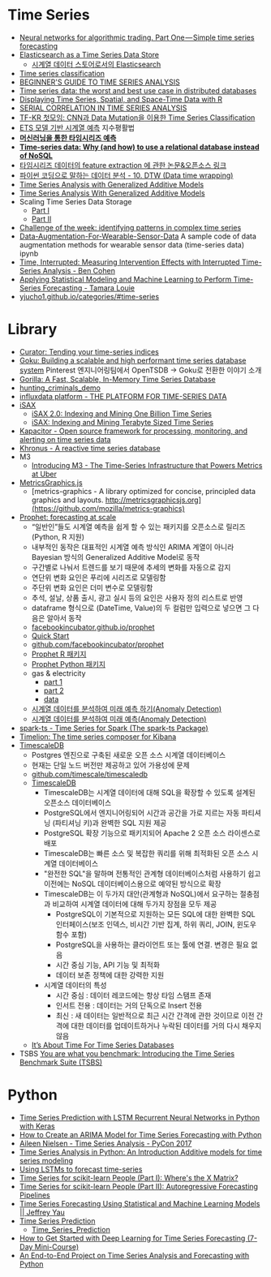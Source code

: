Time Series
===========

* [Neural networks for algorithmic trading. Part One — Simple time series forecasting](https://medium.com/@alexrachnog/neural-networks-for-algorithmic-trading-part-one-simple-time-series-forecasting-f992daa1045a)
* [Elasticsearch as a Time Series Data Store](https://www.elastic.co/blog/elasticsearch-as-a-time-series-data-store)
  * [시계열 데이터 스토어로서의 Elasticsearch](https://www.elastic.co/kr/blog/elasticsearch-as-a-time-series-data-store)
* [Time series classification](http://www.slideshare.net/hunkim/time-series-classification)
* [BEGINNER'S GUIDE TO TIME SERIES ANALYSIS](https://www.quantstart.com/articles/Beginners-Guide-to-Time-Series-Analysis)
* [Time series data: the worst and best use case in distributed databases](http://www.thedotpost.com/2015/06/paul-dix-time-series-data-the-worst-and-best-use-case-in-distributed-databases)
* [Displaying Time Series, Spatial, and Space-Time Data with R](http://zenk.chapelin.fr/book.pdf)
* [SERIAL CORRELATION IN TIME SERIES ANALYSIS](https://www.quantstart.com/articles/Serial-Correlation-in-Time-Series-Analysis)
* [TF-KR 첫모임: CNN과 Data Mutation을 이용한 Time Series Classification](https://www.youtube.com/watch?v=IiB6oElqCxA)
* [ETS 모델 기반 시계열 예측](http://ko.logpresso.com/documents/time-series/ets) 지수평활법
* **[머신러닝을 통한 타임시리즈 예측](http://hamait.tistory.com/837)**
* **[Time-series data: Why (and how) to use a relational database instead of NoSQL](https://blog.timescale.com/time-series-data-why-and-how-to-use-a-relational-database-instead-of-nosql-d0cd6975e87c)**
* [타임시리즈 데이터의 feature extraction 에 관한 논문&오픈소스 링크](http://hamait.tistory.com/860)
* [파이썬 코딩으로 말하는 데이터 분석 - 10. DTW (Data time wrapping)](http://hamait.tistory.com/862)
* [Time Series Analysis with Generalized Additive Models](https://opendatascience.com/blog/time-series-analysis-with-generalized-additive-models/)
* [Time Series Analysis With Generalized Additive Models](https://www.datasciencecentral.com/profiles/blogs/time-series-analysis-with-generalized-additive-models)
* Scaling Time Series Data Storage
  * [Part I](https://medium.com/netflix-techblog/scaling-time-series-data-storage-part-i-ec2b6d44ba39)
  * [Part II](https://medium.com/netflix-techblog/scaling-time-series-data-storage-part-ii-d67939655586)
* [Challenge of the week: identifying patterns in complex time series](https://www.datasciencecentral.com/forum/topics/challenge-of-the-week-identifying-patterns-in-complex-time-series)
* [Data-Augmentation-For-Wearable-Sensor-Data](https://github.com/terryum/Data-Augmentation-For-Wearable-Sensor-Data) A sample code of data augmentation methods for wearable sensor data (time-series data) ipynb
* [Time, Interrupted: Measuring Intervention Effects with Interrupted Time-Series Analysis - Ben Cohen](https://www.youtube.com/watch?v=uuo8SwA1HO8)
* [Applying Statistical Modeling and Machine Learning to Perform Time-Series Forecasting - Tamara Louie](https://www.youtube.com/watch?v=JntA9XaTebs)
* [yjucho1.github.io/categories/#time-series](https://yjucho1.github.io/categories/#time-series)

# Library
* [Curator: Tending your time-series indices](https://www.elastic.co/kr/blog/curator-tending-your-time-series-indices)
* [Goku: Building a scalable and high performant time series database system](https://medium.com/@Pinterest_Engineering/goku-building-a-scalable-and-high-performant-time-series-database-system-a8ff5758a181) Pinterest 엔지니어링팀에서 OpenTSDB -> Goku로 전환한 이야기 소개
* [Gorilla: A Fast, Scalable, In-Memory Time Series Database](http://www.vldb.org/pvldb/vol8/p1816-teller.pdf)
* [hunting_criminals_demo](https://github.com/Atigeo/hunting_criminals_demo)
* [influxdata platform - THE PLATFORM FOR TIME-SERIES DATA](https://influxdata.com/time-series-platform/)
* [iSAX](http://www.cs.ucr.edu/~eamonn/iSAX/iSAX.html)
  * [iSAX 2.0: Indexing and Mining One Billion Time Series](http://www.cs.ucr.edu/~eamonn/iSAX_2.0.pdf)
  * [iSAX: Indexing and Mining Terabyte Sized Time Series](http://www.cs.ucr.edu/~eamonn/iSAX.pdf)
* [Kapacitor - Open source framework for processing, monitoring, and alerting on time series data](https://github.com/influxdb/kapacitor)
* [Khronus - A reactive time series database](https://github.com/Searchlight/khronus)
* M3
  * [Introducing M3 - The Time-Series Infrastructure that Powers Metrics at Uber](https://towardsdatascience.com/introducing-m3-8790c503ce24)
* [MetricsGraphics.js](http://metricsgraphicsjs.org/)
  * [metrics-graphics - A library optimized for concise, principled data graphics and layouts. http://metricsgraphicsjs.org](https://github.com/mozilla/metrics-graphics)
* [Prophet: forecasting at scale](https://research.fb.com/prophet-forecasting-at-scale/)
  * “일반인”들도 시계열 예측을 쉽게 할 수 있는 패키지를 오픈소스로 릴리즈(Python, R 지원)
  * 내부적인 동작은 대표적인 시계열 예측 방식인 ARIMA 계열이 아니라 Bayesian 방식의 Generalized Additive Model로 동작
  * 구간별로 나눠서 트렌드를 보기 때문에 추세의 변화를 자동으로 감지
  * 연단위 변화 요인은 푸리에 시리즈로 모델링함
  * 주단위 변화 요인은 더미 변수로 모델링함
  * 추석, 설날, 상품 출시, 광고 실시 등의 요인은 사용자 정의 리스트로 반영
  * dataframe 형식으로 (DateTime, Value)의 두 컬럼만 입력으로 넣으면 그 다음은 알아서 동작
  * [facebookincubator.github.io/prophet](https://facebookincubator.github.io/prophet)
  * [Quick Start](https://facebookincubator.github.io/prophet/docs/quick_start.html)
  * [github.com/facebookincubator/prophet](https://github.com/facebookincubator/prophet)
  * [Prophet R 패키지](https://cran.r-project.org/package=prophet)
  * [Prophet Python 패키지](https://pypi.python.org/pypi/fbprophet)
  * gas & electricity
    * [part 1](https://github.com/Avkash/mldl/blob/master/opower-prophet/Predicting%2Bgas%2Band%2Belectric%2Busage%2Busing%2BFacebook%2BProphet%2B-%2BPart1.ipynb)
    * [part 2](https://github.com/Avkash/mldl/blob/master/opower-prophet/Predicting%2Bgas%2Band%2Belectric%2Busage%2Busing%2BFacebook%2BProphet%2B-%2BPart2.ipynb)
    * [data](https://raw.githubusercontent.com/Avkash/mldl/master/opower-prophet/RefBldgHospitalNew2004_7.1_5.0_3C_USA_CA_SAN_FRANCISCO.csv)
  * [시계열 데이터를 분석하여 미래 예측 하기(Anomaly Detection)](https://taetaetae.github.io/2018/05/31/anomaly-detection/)
  * [시계열 데이터를 분석하여 미래 예측(Anomaly Detection)](https://www.popit.kr/%EC%8B%9C%EA%B3%84%EC%97%B4-%EB%8D%B0%EC%9D%B4%ED%84%B0%EB%A5%BC-%EB%B6%84%EC%84%9D%ED%95%98%EC%97%AC-%EB%AF%B8%EB%9E%98-%EC%98%88%EC%B8%A1-%ED%95%98%EA%B8%B0anomaly-detection/)
* [spark-ts - Time Series for Spark (The spark-ts Package)](https://github.com/sryza/spark-timeseries)
* [Timelion: The time series composer for Kibana](https://www.elastic.co/kr/blog/timelion-timeline)
* [TimescaleDB](http://www.timescale.com)
  * Postgres 엔진으로 구축된 새로운 오픈 소스 시계열 데이터베이스
  * 현재는 단일 노드 버전만 제공하고 있어 가용성에 문제
  * [github.com/timescale/timescaledb](https://github.com/timescale/timescaledb)
  * [TimescaleDB](https://www.facebook.com/nextobe1/photos/a.313464989089503.1073741829.303538826748786/334135553689113/?type=3&theater)
    * TimescaleDB는 시계열 데이터에 대해 SQL을 확장할 수 있도록 설계된 오픈소스 데이터베이스
    * PostgreSQL에서 엔지니어링되어 시간과 공간을 가로 지르는 자동 파티셔닝 (파티셔닝 키)과 완벽한 SQL 지원 제공
    * PostgreSQL 확장 기능으로 패키지되어 Apache 2 오픈 소스 라이센스로 배포
    * TimescaleDB는 빠른 소스 및 복잡한 쿼리를 위해 최적화된 오픈 소스 시계열 데이터베이스
    * "완전한 SQL"을 말하며 전통적인 관계형 데이터베이스처럼 사용하기 쉽고 이전에는 NoSQL 데이터베이스용으로 예약된 방식으로 확장
    * TimescaleDB는 이 두가지 대안(관계형과 NoSQL)에서 요구하는 절충점과 비교하여 시계열 데이터에 대해 두가지 장점을 모두 제공
      * PostgreSQL이 기본적으로 지원하는 모든 SQL에 대한 완벽한 SQL 인터페이스(보조 인덱스, 비시간 기반 집계, 하위 쿼리, JOIN, 윈도우 함수 포함)
      * PostgreSQL을 사용하는 클라이언트 또는 툴에 연결. 변경은 필요 없음
      * 시간 중심 기능, API 기능 및 최적화
      * 데이터 보존 정책에 대한 강력한 지원
    * 시계열 데이터의 특성
      * 시간 중심 : 데이터 레코드에는 항상 타임 스탬프 존재
      * 인서트 전용 : 데이터는 거의 단독으로 Insert 전용
      * 최신 : 새 데이터는 일반적으로 최근 시간 간격에 관한 것이므로 이전 간격에 대한 데이터를 업데이트하거나 누락된 데이터를 거의 다시 채우지 않음
  * [It’s About Time For Time Series Databases](https://www.nextplatform.com/2018/01/25/time-time-series-databases/)
* TSBS [You are what you benchmark: Introducing the Time Series Benchmark Suite (TSBS)](https://blog.timescale.com/time-series-database-benchmarks-timescaledb-influxdb-cassandra-mongodb-bc702b72927e)

# Python
* [Time Series Prediction with LSTM Recurrent Neural Networks in Python with Keras](http://machinelearningmastery.com/time-series-prediction-lstm-recurrent-neural-networks-python-keras/)
* [How to Create an ARIMA Model for Time Series Forecasting with Python](https://machinelearningmastery.com/arima-for-time-series-forecasting-with-python/)
* [Aileen Nielsen - Time Series Analysis - PyCon 2017](https://www.youtube.com/watch?v=zmfe2RaX-14)
* [Time Series Analysis in Python: An Introduction Additive models for time series modeling](https://towardsdatascience.com/time-series-analysis-in-python-an-introduction-70d5a5b1d52a)
* [Using LSTMs to forecast time-series](https://towardsdatascience.com/using-lstms-to-forecast-time-series-4ab688386b1f)
* [Time Series for scikit-learn People (Part I): Where's the X Matrix?](http://blog.ethanrosenthal.com/2018/01/28/time-series-for-scikit-learn-people-part1/)
* [Time Series for scikit-learn People (Part II): Autoregressive Forecasting Pipelines](http://blog.ethanrosenthal.com/2018/03/22/time-series-for-scikit-learn-people-part2/)
* [Time Series Forecasting Using Statistical and Machine Learning Models || Jeffrey Yau](https://www.youtube.com/watch?v=2LSs1kYWy9M)
* [Time Series Prediction](https://www.youtube.com/watch?v=d4Sn6ny_5LI)
  * [Time_Series_Prediction](https://github.com/llSourcell/Time_Series_Prediction)
* [How to Get Started with Deep Learning for Time Series Forecasting (7-Day Mini-Course)](https://machinelearningmastery.com/how-to-get-started-with-deep-learning-for-time-series-forecasting-7-day-mini-course)
* [An End-to-End Project on Time Series Analysis and Forecasting with Python](https://towardsdatascience.com/an-end-to-end-project-on-time-series-analysis-and-forecasting-with-python-4835e6bf050b)
